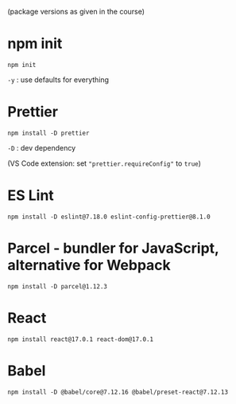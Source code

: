 (package versions as given in the course)

# npm init
`npm init`

`-y` : use defaults for everything

# Prettier
`npm install -D prettier`

`-D` : dev dependency

(VS Code extension: set `"prettier.requireConfig"` to `true`)

# ES Lint
`npm install -D eslint@7.18.0 eslint-config-prettier@8.1.0`

# Parcel - bundler for JavaScript, alternative for Webpack
`npm install -D parcel@1.12.3`

# React
`npm install react@17.0.1 react-dom@17.0.1`

# Babel
`npm install -D @babel/core@7.12.16 @babel/preset-react@7.12.13`

